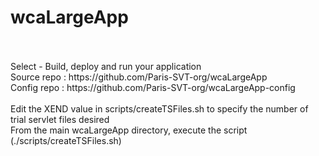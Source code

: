 # wcaLargeApp
<br>
<br>Select - Build, deploy and run your application
<br>Source repo : https://github.com/Paris-SVT-org/wcaLargeApp
<br>Config repo : https://github.com/Paris-SVT-org/wcaLargeApp-config
<br>
<br>Edit the XEND value in scripts/createTSFiles.sh to specify the number of trial servlet files desired
<br>From the main wcaLargeApp directory, execute the script (./scripts/createTSFiles.sh)
